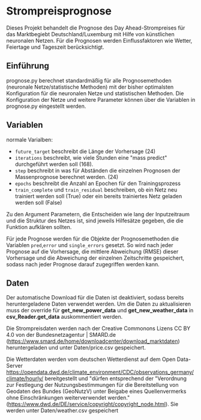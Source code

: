 # Strompreisprognose
Dieses Projekt behandelt die Prognose des Day Ahead-Strompreises für das Marktbegiebt Deutschland/Luxemburg mit Hilfe von künstlichen neuronalen Netzen. Für die Prognosen werden Einflussfaktoren wie Wetter, Feiertage und Tageszeit berücksichtigt.

## Einführung
prognose.py berechnet standardmäßig für alle Prognosemethoden (neuronale Netze/statistische Methoden) mit der bisher optimalsten Konfiguration für die neuronalen Netze und statistischen Methoden. 
Die Konfiguration der Netze und weitere Parameter können über die Variablen in prognose.py eingestellt werden. 


## Variablen
normale Varialben:
- `future_target` beschreibt die Länge der Vorhersage (24)
- `iterations` beschreibt, wie viele Stunden eine "mass predict" durchgeführt werden soll (168). 
- `step` beschreibt in was für Abständen die einzelnen Prognosen der Massenprognose berechnet werden. (24)
- `epochs` beschreibt die Anzahl an Epochen für den Trainingsprozess
- `train_complete` und `train_residual` beschreiben, ob ein Netz neu trainiert werden soll (True) oder ein bereits trainiertes Netz geladen werden soll (False)

Zu den Argument Parametern, die Entscheiden wie lang der Inputzeitraum und die Struktur des Netzes ist, sind jeweils Hilfesätze gegeben, die die Funktion aufklären sollten.

Für jede Prognose werden für die  Objekte der Prognosemethoden die Variablen `pred`,`error` und `single_errors` gesetzt. So wird nach jeder Prognose auf die Vorhersage, die mittlere Abweichung (RMSE) dieser Vorhersage und die Abweichung der einzelnen Zeitschritte gespeichert, sodass nach jeder Prognose darauf zugegriffen werden kann.

## Daten
Der automatische Download für die Daten ist deaktiviert, sodass bereits heruntergeladene Daten verwendet werden. Um die Daten zu aktualisieren muss der override für **get_new_power_data** und **get_new_weather_data** in **csv_Reader.get_data** auskommentiert werden.

Die Strompreisdaten werden nach der Creative Commonons Lizens CC BY 4.0 von der Bundesnetzagentur | SMARD.de (https://www.smard.de/home/downloadcenter/download_marktdaten) heruntergeladen und unter Daten/price.csv gespeichert.

Die Wetterdaten werden vom deutschen Wetterdienst auf dem Open Data-Server https://opendata.dwd.de/climate_environment/CDC/observations_germany/climate/hourly/ bereitgestellt und "dürfen entsprechend der "Verordnung zur Festlegung der Nutzungsbestimmungen für die Bereitstellung von Geodaten des Bundes (GeoNutzV) unter Beigabe eines Quellenvermerks ohne Einschränkungen weiterverwendet werden." (https://www.dwd.de/DE/service/copyright/copyright_node.html). Sie werden unter Daten/weather.csv gespeichert
